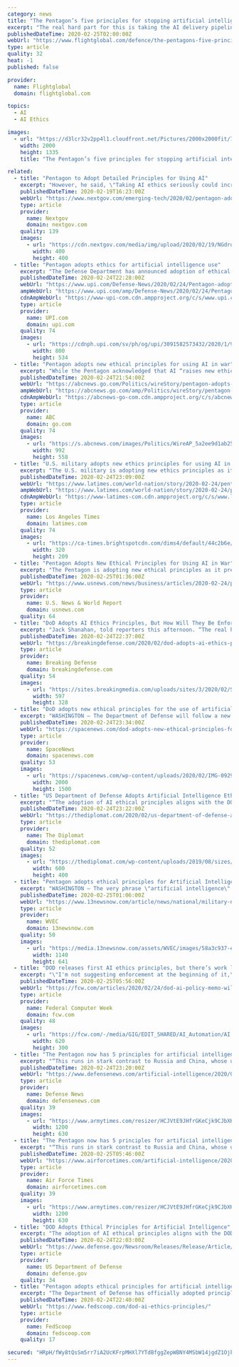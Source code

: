 ```yaml
---
category: news
title: "The Pentagon’s five principles for stopping artificial intelligence from running amok"
excerpt: "The real hard part for this is taking the AI delivery pipeline and understanding where those ethics principles need to be applied,” says Shanahan. For instance, he says the military and developers must consider the source and quality of data used to develop AI. “Is the data representative of a very small sample size, as opposed to a very ..."
publishedDateTime: 2020-02-25T02:00:00Z
webUrl: "https://www.flightglobal.com/defence/the-pentagons-five-principles-for-stopping-artificial-intelligence-from-running-amok/136894.article"
type: article
quality: 32
heat: -1
published: false

provider:
  name: Flightglobal
  domain: flightglobal.com

topics:
  - AI
  - AI Ethics

images:
  - url: "https://d3lcr32v2pp4l1.cloudfront.net/Pictures/2000x2000fit/7/8/9/67789_mq9reaperfliesatrainingmissionoverthenevadatestandtrainingrangecreditusaf2_171066.jpg"
    width: 2000
    height: 1335
    title: "The Pentagon’s five principles for stopping artificial intelligence from running amok"

related:
  - title: "Pentagon to Adopt Detailed Principles for Using AI"
    excerpt: "However, he said, \"Taking AI ethics seriously could increase the chances that some skeptics in the broader AI community are willing to work with DoD while also potentially improving the reliability and effectiveness of military uses of algorithms.\""
    publishedDateTime: 2020-02-19T16:23:00Z
    webUrl: "https://www.nextgov.com/emerging-tech/2020/02/pentagon-adopt-detailed-principles-using-ai/163191/"
    type: article
    provider:
      name: Nextgov
      domain: nextgov.com
    quality: 139
    images:
      - url: "https://cdn.nextgov.com/media/img/upload/2020/02/19/NGdrone20200219/open-graph.jpg"
        width: 400
        height: 400
  - title: "Pentagon adopts ethics for artificial intelligence use"
    excerpt: "The Defense Department has announced adoption of ethical principles for use of artificial intelligence following 15 months of consultation with AI experts in industry, government, academia and the American public."
    publishedDateTime: 2020-02-24T22:28:00Z
    webUrl: "https://www.upi.com/Defense-News/2020/02/24/Pentagon-adopts-ethics-for-artificial-intelligence-use/3091582573432/"
    ampWebUrl: "https://www.upi.com/amp/Defense-News/2020/02/24/Pentagon-adopts-ethics-for-artificial-intelligence-use/3091582573432/"
    cdnAmpWebUrl: "https://www-upi-com.cdn.ampproject.org/c/s/www.upi.com/amp/Defense-News/2020/02/24/Pentagon-adopts-ethics-for-artificial-intelligence-use/3091582573432/"
    type: article
    provider:
      name: UPI.com
      domain: upi.com
    quality: 74
    images:
      - url: "https://cdnph.upi.com/sv/ph/og/upi/3091582573432/2020/1/9824e619619d8a01a1f10fbe03097da5/v1.5/Pentagon-adopts-ethics-for-artificial-intelligence-use.jpg"
        width: 800
        height: 534
  - title: "Pentagon adopts new ethical principles for using AI in war"
    excerpt: "While the Pentagon acknowledged that AI “raises new ethical ambiguities and risks,\" the new principles fall short of stronger restrictions favored by arms control advocates. “I worry that the principles are a bit of an ethics-washing project,” said Lucy Suchman, an anthropologist who studies the role of AI in warfare. “The word ..."
    publishedDateTime: 2020-02-24T21:54:00Z
    webUrl: "https://abcnews.go.com/Politics/wireStory/pentagon-adopts-ethical-principles-ai-war-69181756"
    ampWebUrl: "https://abcnews.go.com/amp/Politics/wireStory/pentagon-adopts-ethical-principles-ai-war-69181756"
    cdnAmpWebUrl: "https://abcnews-go-com.cdn.ampproject.org/c/s/abcnews.go.com/amp/Politics/wireStory/pentagon-adopts-ethical-principles-ai-war-69181756"
    type: article
    provider:
      name: ABC
      domain: go.com
    quality: 74
    images:
      - url: "https://s.abcnews.com/images/Politics/WireAP_5a2ee9d1ab2546ab8f055f25d1597576_16x9_992.jpg"
        width: 992
        height: 558
  - title: "U.S. military adopts new ethics principles for using AI in war"
    excerpt: "The U.S. military is adopting new ethics principles as it prepares to accelerate its use of artificial intelligence technology on the battlefield. The Defense Department’s new principles call for people to “exercise appropriate levels of judgment and care” when deploying and using AI systems, such as systems that scan aerial imagery to ..."
    publishedDateTime: 2020-02-24T23:09:00Z
    webUrl: "https://www.latimes.com/world-nation/story/2020-02-24/pentagon-adopts-new-ethical-principles-for-using-ai-in-war"
    ampWebUrl: "https://www.latimes.com/world-nation/story/2020-02-24/pentagon-adopts-new-ethical-principles-for-using-ai-in-war?_amp=true"
    cdnAmpWebUrl: "https://www-latimes-com.cdn.ampproject.org/c/s/www.latimes.com/world-nation/story/2020-02-24/pentagon-adopts-new-ethical-principles-for-using-ai-in-war?_amp=true"
    type: article
    provider:
      name: Los Angeles Times
      domain: latimes.com
    quality: 74
    images:
      - url: "https://ca-times.brightspotcdn.com/dims4/default/44c2b6e/2147483647/strip/true/crop/1762x1151+142+0/resize/320x209!/quality/90/?url=https%3A%2F%2Fcalifornia-times-brightspot.s3.amazonaws.com%2F28%2F22%2F8178e5064f7c136ce007d7fc24b1%2Fla-1548770710-xhgwtmgm6p-snap-image"
        width: 320
        height: 209
  - title: "Pentagon Adopts New Ethical Principles for Using AI in War"
    excerpt: "The Pentagon is adopting new ethical principles as it prepares to accelerate its use of artificial intelligence technology on the battlefield."
    publishedDateTime: 2020-02-25T01:36:00Z
    webUrl: "https://www.usnews.com/news/business/articles/2020-02-24/pentagon-adopts-new-ethical-principles-for-using-ai-in-war"
    type: article
    provider:
      name: U.S. News & World Report
      domain: usnews.com
    quality: 64
  - title: "DoD Adopts AI Ethics Principles, But How Will They Be Enforced?"
    excerpt: "Jack Shanahan, told reporters this afternoon. “The real hard part of this is taking the AI delivery pipeline” – from the initial algorithms and data sets, field testing, and training human users, to holding commanders accountable for lethal errors – “and understanding where those ethics principles need to be applied.” “They’re ..."
    publishedDateTime: 2020-02-24T22:37:00Z
    webUrl: "https://breakingdefense.com/2020/02/dod-adopts-ai-ethics-principles-but-how-will-they-be-enforced/"
    type: article
    provider:
      name: Breaking Defense
      domain: breakingdefense.com
    quality: 54
    images:
      - url: "https://sites.breakingmedia.com/uploads/sites/3/2020/02/Screen-Shot-2020-02-24-at-5.11.58-PM.png"
        width: 597
        height: 328
  - title: "DoD adopts new ethical principles for the use of artificial intelligence"
    excerpt: "WASHINGTON — The Department of Defense will follow a new set of ethical principles for the use of artificial intelligence, officials announced Feb. 24. The rollout of a code of conduct for the use of AI technology follows a 15-month study led by the Defense Innovation Board, a panel of outside advisers led by Eric Schmidt, former executive ..."
    publishedDateTime: 2020-02-24T23:34:00Z
    webUrl: "https://spacenews.com/dod-adopts-new-ethical-principles-for-the-use-of-artificial-intelligence/"
    type: article
    provider:
      name: SpaceNews
      domain: spacenews.com
    quality: 53
    images:
      - url: "https://spacenews.com/wp-content/uploads/2020/02/IMG-0929-1.jpg"
        width: 2000
        height: 1500
  - title: "US Department of Defense Adopts Artificial Intelligence Ethical Principles"
    excerpt: "“The adoption of AI ethical principles aligns with the DOD AI strategy objective directing the U.S. military lead in AI ethics and the lawful use of AI systems,” the Pentagon noted. Responsible. DoD personnel will exercise appropriate levels of judgment and care, while remaining responsible for the development, deployment, and use of AI ..."
    publishedDateTime: 2020-02-24T23:22:00Z
    webUrl: "https://thediplomat.com/2020/02/us-department-of-defense-adopts-artificial-intelligence-ethical-principles/"
    type: article
    provider:
      name: The Diplomat
      domain: thediplomat.com
    quality: 52
    images:
      - url: "https://thediplomat.com/wp-content/uploads/2019/08/sizes/td-story-s-2/thediplomat-48638537022_c1dc1f9a14_o.jpg"
        width: 600
        height: 400
  - title: "Pentagon adopts ethical principles for Artificial Intelligence use in military"
    excerpt: "WASHINGTON — The very phrase \"artificial intelligence\" conjures up images of every Hollywood science fiction flick that one can recall. But the technology is very real, and so are concerns about the ethics involved when it comes to the battlefield. The U.S. military has actually been using autonomous technology for years, from medical ..."
    publishedDateTime: 2020-02-25T01:06:00Z
    webUrl: "https://www.13newsnow.com/article/news/national/military-news/considering-the-ethics-of-artificial-intelligence-in-the-military/291-4b87fa7b-6e1e-4d32-82b9-7af286950913"
    type: article
    provider:
      name: WVEC
      domain: 13newsnow.com
    quality: 50
    images:
      - url: "https://media.13newsnow.com/assets/WVEC/images/58a3c937-e9af-42da-a5b4-b33c6745f1e8/58a3c937-e9af-42da-a5b4-b33c6745f1e8_1140x641.jpg"
        width: 1140
        height: 641
  - title: "DOD releases first AI ethics principles, but there’s work left to on implementation"
    excerpt: "\"I'm not suggesting enforcement at the beginning of it,\" he said. \"These are early conversations to be had with our industry partners to say now that we've established these principles for AI ethics, could you develop the capabilities that address each of the five at some point along the way through [research, development, testing and evaluation].\""
    publishedDateTime: 2020-02-25T05:56:00Z
    webUrl: "https://fcw.com/articles/2020/02/24/dod-ai-policy-memo-williams.aspx"
    type: article
    provider:
      name: Federal Computer Week
      domain: fcw.com
    quality: 48
    images:
      - url: "https://fcw.com/-/media/GIG/EDIT_SHARED/AI_Automation/AI.png"
        width: 620
        height: 300
  - title: "The Pentagon now has 5 principles for artificial intelligence"
    excerpt: "“This runs in stark contrast to Russia and China, whose use of AI technology for military purposes raises serious concerns about human rights, ethics and international norms.” The five principles apply to both the combat and non-combat use of AI technologies, said Deasy. Sign up for the Early Bird Brief, the defense industry's most ..."
    publishedDateTime: 2020-02-24T23:20:00Z
    webUrl: "https://www.defensenews.com/artificial-intelligence/2020/02/24/the-pentagon-now-has-5-principles-for-artificial-intelligence/"
    type: article
    provider:
      name: Defense News
      domain: defensenews.com
    quality: 39
    images:
      - url: "https://www.armytimes.com/resizer/HCJVtE9JHfrGKeCjk9CJbXKJ5R8=/1200x630/filters:quality(100)/arc-anglerfish-arc2-prod-mco.s3.amazonaws.com/public/MAYIFX5RQ5BLHHABTTKYSBPTL4.jpg"
        width: 1200
        height: 630
  - title: "The Pentagon now has 5 principles for artificial intelligence"
    excerpt: "“This runs in stark contrast to Russia and China, whose use of AI technology for military purposes raises serious concerns about human rights, ethics and international norms.” The five principles apply to both the combat and non-combat use of AI technologies, said Deasy. The principles follow recommendations made by the Defense Innovation ..."
    publishedDateTime: 2020-02-25T05:46:00Z
    webUrl: "https://www.airforcetimes.com/artificial-intelligence/2020/02/24/the-pentagon-now-has-5-principles-for-artificial-intelligence/"
    type: article
    provider:
      name: Air Force Times
      domain: airforcetimes.com
    quality: 39
    images:
      - url: "https://www.armytimes.com/resizer/HCJVtE9JHfrGKeCjk9CJbXKJ5R8=/1200x630/filters:quality(100)/arc-anglerfish-arc2-prod-mco.s3.amazonaws.com/public/MAYIFX5RQ5BLHHABTTKYSBPTL4.jpg"
        width: 1200
        height: 630
  - title: "DOD Adopts Ethical Principles for Artificial Intelligence"
    excerpt: "The adoption of AI ethical principles aligns with the DOD AI strategy objective directing the U.S. military lead in AI ethics and the lawful use of AI systems. \"The United States, together with our allies and partners, must accelerate the adoption of AI and lead in its national security applications to maintain our strategic position ..."
    publishedDateTime: 2020-02-24T22:03:00Z
    webUrl: "https://www.defense.gov/Newsroom/Releases/Release/Article/2091996/dod-adopts-ethical-principles-for-artificial-intelligence/source/GovDelivery/"
    type: article
    provider:
      name: US Department of Defense
      domain: defense.gov
    quality: 34
  - title: "Pentagon adopts ethical principles for artificial intelligence"
    excerpt: "The Department of Defense has officially adopted principles for the ethical use of artificial intelligence with a focus on ensuring the military can retain full control and understanding over how machines make decisions, it announced Monday. “We believe the nation that successfully implements AI principles will lead in AI for many years ..."
    publishedDateTime: 2020-02-24T22:40:00Z
    webUrl: "https://www.fedscoop.com/dod-ai-ethics-principles/"
    type: article
    provider:
      name: FedScoop
      domain: fedscoop.com
    quality: 17

secured: "HRpH/fWy8tQsSm5rr7iA2UcKFrpMHXl7YTdBfggZepWBNY4MSbW14jgdZ1OjkC3RMfGp6+H7ESi/yfH4gBDhUJvl/I3QKOPEO5f7tFbNZC33FxUEfu5yb7qroK7IF2F0VOVD4Q5Q489cttwZSTE8E8UWVZsszR7AOtyqXGDbI2Yv+7+pM8ha4laK6IRu3A3wLEOs1XmZWXKNuxdINPkHrLoWmY0HlfCnqtrH9z8JWNfRu5CPby8AQQNMUu3TQ+8JUY6ZYz7LDaMxzGSJm6e+lf5uGacDc3JkTIQtUE5u1R+LwJPpwzKMYBn/85iKtoG1;C9jSr23imUZDlr+v7U5mbQ=="
---
```


